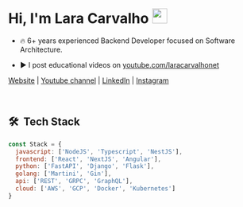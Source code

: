 
<h1>Hi, I'm Lara Carvalho <img src="https://raw.githubusercontent.com/kaueMarques/kaueMarques/master/hi.gif" width="30px" height="30px"></h1>

- 🔥 6+ years experienced Backend Developer focused on Software Architecture.
  
- ▶️ I post educational videos on [youtube.com/laracarvalhonet](https://youtube.com/laracarvalhonet)
  
<p algin="left">

[Website](https://laracarvalho.net) | [Youtube channel](https://youtube.com/laracarvalhonet) | [LinkedIn](https://linkedin.com/in/laracarvalho) | [Instagram](https://instagram.com/laracarvalhonet)
</p>
<br>

## 🛠 &nbsp;Tech Stack

```js
const Stack = {
  javascript: ['NodeJS', 'Typescript', 'NestJS'],
  frontend: ['React', 'NextJS', 'Angular'],
  python: ['FastAPI', 'Django', 'Flask'],
  golang: ['Martini', 'Gin'],
  api: ['REST', 'GRPC', 'GraphQL'],
  cloud: ['AWS', 'GCP', 'Docker', 'Kubernetes']
}
```
